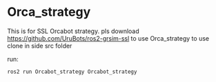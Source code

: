 # Orca_strategy
This is for SSL Orcabot strategy.
pls download https://github.com/UruBots/ros2-grsim-ssl to use Orca_strategy
to use clone in side src folder

run:
```bash
ros2 run Orcabot_strategy Orcabot_strategy
```
